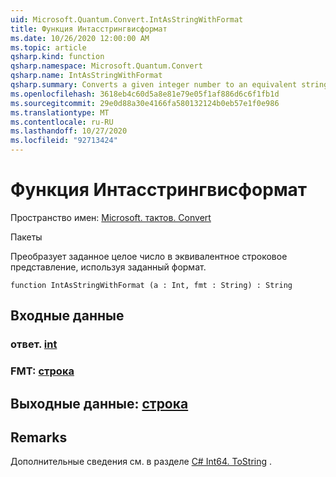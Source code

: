 ```yaml
---
uid: Microsoft.Quantum.Convert.IntAsStringWithFormat
title: Функция Интасстрингвисформат
ms.date: 10/26/2020 12:00:00 AM
ms.topic: article
qsharp.kind: function
qsharp.namespace: Microsoft.Quantum.Convert
qsharp.name: IntAsStringWithFormat
qsharp.summary: Converts a given integer number to an equivalent string representation, using the given format.
ms.openlocfilehash: 3618eb4c60d5a8e81e79e05f1af886d6c6f1fb1d
ms.sourcegitcommit: 29e0d88a30e4166fa580132124b0eb57e1f0e986
ms.translationtype: MT
ms.contentlocale: ru-RU
ms.lasthandoff: 10/27/2020
ms.locfileid: "92713424"
---
```

# <a name="intasstringwithformat-function"></a>Функция Интасстрингвисформат

Пространство имен: [Microsoft. тактов. Convert](xref:Microsoft.Quantum.Convert)

Пакеты [](https://nuget.org/packages/)


Преобразует заданное целое число в эквивалентное строковое представление, используя заданный формат.

```qsharp
function IntAsStringWithFormat (a : Int, fmt : String) : String
```


## <a name="input"></a>Входные данные

### <a name="a--int"></a>ответ. [int](xref:microsoft.quantum.lang-ref.int)




### <a name="fmt--string"></a>FMT: [строка](xref:microsoft.quantum.lang-ref.string)





## <a name="output--string"></a>Выходные данные: [строка](xref:microsoft.quantum.lang-ref.string)



## <a name="remarks"></a>Remarks

Дополнительные сведения см. в разделе [C# Int64. ToString](https://docs.microsoft.com/dotnet/api/system.int64.tostring?view=netframework-4.7.1#System_Int64_ToString_System_String_) .
